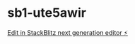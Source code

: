 # sb1-ute5awir

[Edit in StackBlitz next generation editor ⚡️](https://stackblitz.com/~/github.com/LuckyRajaGit/sb1-ute5awir)